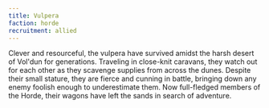 ```yaml
---
title: Vulpera
faction: horde
recruitment: allied
---
```


Clever and resourceful, the vulpera have survived amidst the harsh desert of Vol'dun for generations. Traveling in close-knit caravans, they watch out for each other as they scavenge supplies from across the dunes. Despite their small stature, they are fierce and cunning in battle, bringing down any enemy foolish enough to underestimate them. Now full-fledged members of the Horde, their wagons have left the sands in search of adventure.
